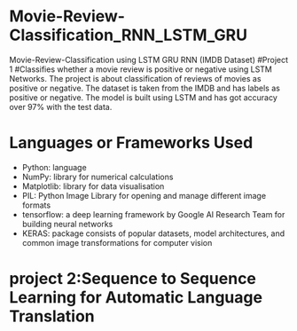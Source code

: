 # Movie-Review-Classification_RNN_LSTM_GRU
Movie-Review-Classification using LSTM GRU RNN (IMDB Dataset)
#Project  1
#Classifies whether a movie review is positive or negative using LSTM Networks.
The project is about classification of reviews of movies as positive or negative. The dataset is taken from the IMDB and has labels as positive or negative. The model is built using LSTM and has got accuracy over 97% with the test data.

# Languages or Frameworks Used
- Python: language
- NumPy: library for numerical calculations
- Matplotlib: library for data visualisation
- PIL: Python Image Library for opening and manage different image formats
- tensorflow: a deep learning framework by Google AI Research Team for building neural networks
- KERAS: package consists of popular datasets, model architectures, and common image transformations for computer vision
# project 2:Sequence to Sequence Learning for Automatic Language Translation
